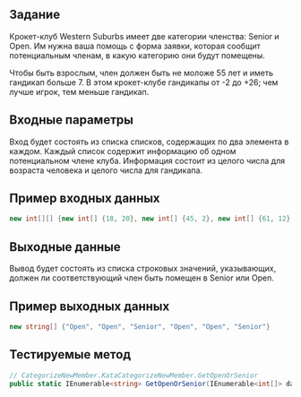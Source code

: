 ﻿## Задание

Крокет-клуб Western Suburbs имеет две категории членства: Senior и Open. Им нужна ваша помощь с форма заявки, которая
сообщит потенциальным членам, в какую категорию они будут помещены.

Чтобы быть взрослым, член должен быть не моложе 55 лет и иметь гандикап больше 7. В этом крокет-клубе гандикапы от -2 до
+26; чем лучше игрок, тем меньше гандикап.

## Входные параметры

Вход будет состоять из списка списков, содержащих по два элемента в каждом. Каждый список содержит информацию об одном
потенциальном члене клуба. Информация состоит из целого числа для возраста человека и целого числа для гандикапа.

## Пример входных данных

```c#
new int[][] {new int[] {18, 20}, new int[] {45, 2}, new int[] {61, 12}, new int[] {37, 6}, new int[] {21, 21}, new int[] {78, 9}}
```

## Выходные данные

Вывод будет состоять из списка строковых значений, указывающих, должен ли соответствующий член быть помещен в Senior или
Open.

## Пример выходных данных

```c#
new string[] {"Open", "Open", "Senior", "Open", "Open", "Senior"}
``` 

## Тестируемые метод

```c#
// CategorizeNewMember.KataCategorizeNewMember.GetOpenOrSenior
public static IEnumerable<string> GetOpenOrSenior(IEnumerable<int[]> data)
```
